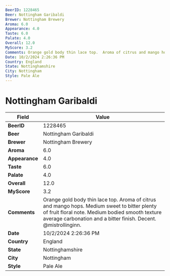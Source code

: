 ```yaml
---
BeerID: 1228465
Beer: Nottingham Garibaldi
Brewer: Nottingham Brewery
Aroma: 6.0
Appearance: 4.0
Taste: 6.0
Palate: 4.0
Overall: 12.0
MyScore: 3.2
Comments: Orange gold body thin lace top.  Aroma of citrus and mango hops.  Medium sweet to bitter plenty of fruit floral note. Medium bodied smooth texture average carbonation and a bitter finish.  Decent. @mistrollinginn.
Date: 10/2/2024 2:26:36 PM
Country: England
State: Nottinghamshire
City: Nottingham
Style: Pale Ale
---
```


# Nottingham Garibaldi

| Field         | Value |
|---------------|-------|
| **BeerID** | 1228465 |
| **Beer** | Nottingham Garibaldi |
| **Brewer** | Nottingham Brewery |
| **Aroma** | 6.0 |
| **Appearance** | 4.0 |
| **Taste** | 6.0 |
| **Palate** | 4.0 |
| **Overall** | 12.0 |
| **MyScore** | 3.2 |
| **Comments** | Orange gold body thin lace top.  Aroma of citrus and mango hops.  Medium sweet to bitter plenty of fruit floral note. Medium bodied smooth texture average carbonation and a bitter finish.  Decent. @mistrollinginn. |
| **Date** | 10/2/2024 2:26:36 PM |
| **Country** | England |
| **State** | Nottinghamshire |
| **City** | Nottingham |
| **Style** | Pale Ale |
